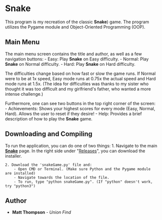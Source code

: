 # Snake

This program is my recreation of the classic **Snake**) game. The program utilizes the Pygame module and Object-Oriented Programming (OOP).

## Main Menu
The main menu screen contains the title and author, as well as a few navigation buttons:
	- Easy: Play **Snake** on Easy difficulty.
	- Normal: Play **Snake** on Normal difficulty.
	- Hard: Play **Snake** on Hard difficulty.

The difficulties change based on how fast or slow the game runs. If Normal were to be at 1x speed, Easy mode runs at 0.75x the actual speed and Hard mode runs at 1.5x. (The idea for difficulties was thanks to my sister who thought it was too difficult and my girlfriend's father, who wanted a more intense challenge.)

Furthermore, one can see two buttons in the top right corner of the screen:
	- Achievements: Shows your highest scores for every mode (Easy, Normal, Hard). Allows the user to reset if they desire!
	- Help: Provides a brief description of how to play the **Snake** game.


## Downloading and Compiling

To run the application, you can do one of two things:
	1. Navigate to the main [**Snake**](https://github.com/thompmatt/Snake) page. In the right side under "[Releases](https://github.com/thompmatt/Snake/releases/tag/1.0)", you can download the installer.

	2. Download the 'snakeGame.py' file and:
		- Open CMD or Terminal. (Make sure Python and the Pygame module are installed)
		- Navigate towards the location of the file.
		- To run, type "python snakeGame.py". (If "python" doesn't work, try "python3")

## Author

* **Matt Thompson** - *Union Find*